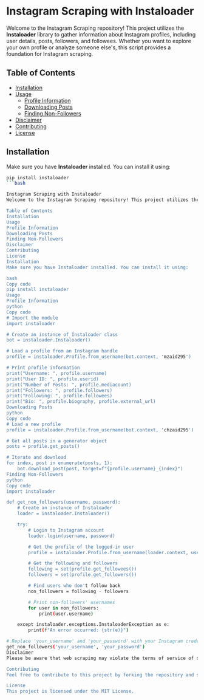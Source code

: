 # Instagram Scraping with Instaloader

Welcome to the Instagram Scraping repository! This project utilizes the **Instaloader** library to gather information about Instagram profiles, including user details, posts, followers, and followees. Whether you want to explore your own profile or analyze someone else's, this script provides a foundation for Instagram scraping.

## Table of Contents
- [Installation](#installation)
- [Usage](#usage)
  - [Profile Information](#profile-information)
  - [Downloading Posts](#downloading-posts)
  - [Finding Non-Followers](#finding-non-followers)
- [Disclaimer](#disclaimer)
- [Contributing](#contributing)
- [License](#license)

## Installation

Make sure you have **Instaloader** installed. You can install it using:

```bash
pip install instaloader
```bash

Instagram Scraping with Instaloader
Welcome to the Instagram Scraping repository! This project utilizes the Instaloader library to gather information about Instagram profiles, including user details, posts, followers, and followees. Whether you want to explore your own profile or analyze someone else's, this script provides a foundation for Instagram scraping.

Table of Contents
Installation
Usage
Profile Information
Downloading Posts
Finding Non-Followers
Disclaimer
Contributing
License
Installation
Make sure you have Instaloader installed. You can install it using:

bash
Copy code
pip install instaloader
Usage
Profile Information
python
Copy code
# Import the module
import instaloader

# Create an instance of Instaloader class
bot = instaloader.Instaloader()

# Load a profile from an Instagram handle
profile = instaloader.Profile.from_username(bot.context, 'mzaid295')

# Print profile information
print("Username: ", profile.username)
print("User ID: ", profile.userid)
print("Number of Posts: ", profile.mediacount)
print("Followers: ", profile.followers)
print("Following: ", profile.followees)
print("Bio: ", profile.biography, profile.external_url)
Downloading Posts
python
Copy code
# Load a new profile
profile = instaloader.Profile.from_username(bot.context, 'chzaid295')

# Get all posts in a generator object
posts = profile.get_posts()

# Iterate and download
for index, post in enumerate(posts, 1):
    bot.download_post(post, target=f"{profile.username}_{index}")
Finding Non-Followers
python
Copy code
import instaloader

def get_non_followers(username, password):
    # Create an instance of Instaloader
    loader = instaloader.Instaloader()

    try:
        # Login to Instagram account
        loader.login(username, password)

        # Get the profile of the logged-in user
        profile = instaloader.Profile.from_username(loader.context, username)

        # Get the following and followers
        following = set(profile.get_followees())
        followers = set(profile.get_followers())

        # Find users who don't follow back
        non_followers = following - followers

        # Print non-followers' usernames
        for user in non_followers:
            print(user.username)

    except instaloader.exceptions.InstaloaderException as e:
        print(f"An error occurred: {str(e)}")

# Replace 'your_username' and 'your_password' with your Instagram credentials
get_non_followers('your_username', 'your_password')
Disclaimer
Please be aware that web scraping may violate the terms of service of some websites, including Instagram. Ensure you comply with Instagram's policies before using this tool. Use this script responsibly and respect the privacy and rights of others.

Contributing
Feel free to contribute to this project by forking the repository and submitting pull requests. Bug reports, feature requests, and feedback are always welcome.

License
This project is licensed under the MIT License.
